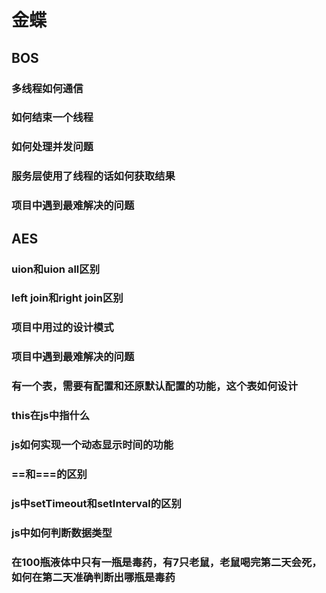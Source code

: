 # 金蝶

## BOS

### 多线程如何通信

### 如何结束一个线程

### 如何处理并发问题

### 服务层使用了线程的话如何获取结果

### 项目中遇到最难解决的问题

## AES

### uion和uion all区别

### left join和right join区别

### 项目中用过的设计模式

### 项目中遇到最难解决的问题

### 有一个表，需要有配置和还原默认配置的功能，这个表如何设计

### this在js中指什么

### js如何实现一个动态显示时间的功能

### ==和===的区别

### js中setTimeout和setInterval的区别

### js中如何判断数据类型

### 在100瓶液体中只有一瓶是毒药，有7只老鼠，老鼠喝完第二天会死，如何在第二天准确判断出哪瓶是毒药

